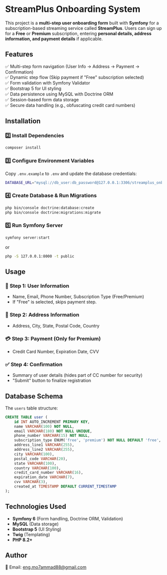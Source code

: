 # StreamPlus Onboarding System

This project is a **multi-step user onboarding form** built with **Symfony** for a subscription-based streaming service called **StreamPlus**. 
Users can sign up for a **Free** or **Premium** subscription, entering **personal details, address information, and payment details** if applicable.

## Features
✅ Multi-step form navigation (User Info → Address → Payment → Confirmation)  
✅ Dynamic step flow (Skip payment if "Free" subscription selected)  
✅ Form validation with Symfony Validator  
✅ Bootstrap 5 for UI styling  
✅ Data persistence using MySQL with Doctrine ORM  
✅ Session-based form data storage  
✅ Secure data handling (e.g., obfuscating credit card numbers)  

## Installation

### 2️⃣ Install Dependencies
```sh
composer install
```

### 3️⃣ Configure Environment Variables
Copy `.env.example` to `.env` and update the database credentials:
```sh
DATABASE_URL="mysql://db_user:db_password@127.0.0.1:3306/streamplus_onboarding?serverVersion=8.0"
```

### 4️⃣ Create Database & Run Migrations
```sh
php bin/console doctrine:database:create
php bin/console doctrine:migrations:migrate
```

### 5️⃣ Run Symfony Server
```sh
symfony server:start
```
or
```sh
php -S 127.0.0.1:8000 -t public
```

## Usage

### 📝 Step 1: User Information
- Name, Email, Phone Number, Subscription Type (Free/Premium)
- If "Free" is selected, skips payment step.

### 📍 Step 2: Address Information
- Address, City, State, Postal Code, Country

### 💳 Step 3: Payment (Only for Premium)
- Credit Card Number, Expiration Date, CVV

### ✅ Step 4: Confirmation
- Summary of user details (hides part of CC number for security)
- "Submit" button to finalize registration

## Database Schema
The `users` table structure:
```sql
CREATE TABLE user (
    id INT AUTO_INCREMENT PRIMARY KEY,
    name VARCHAR(100) NOT NULL,
    email VARCHAR(180) NOT NULL UNIQUE,
    phone_number VARCHAR(15) NOT NULL,
    subscription_type ENUM('free', 'premium') NOT NULL DEFAULT 'free',
    address_line1 VARCHAR(255),
    address_line2 VARCHAR(255),
    city VARCHAR(100),
    postal_code VARCHAR(20),
    state VARCHAR(100),
    country VARCHAR(100),
    credit_card_number VARCHAR(16),
    expiration_date VARCHAR(7),
    cvv VARCHAR(3),
    created_at TIMESTAMP DEFAULT CURRENT_TIMESTAMP
);

  ```

## Technologies Used
- **Symfony 6** (Form handling, Doctrine ORM, Validation)
- **MySQL** (Data storage)
- **Bootstrap 5** (UI Styling)
- **Twig** (Templating)
- **PHP 8.2+**

## Author
📧 Email: eng.mo7ammad88@gmail.com
